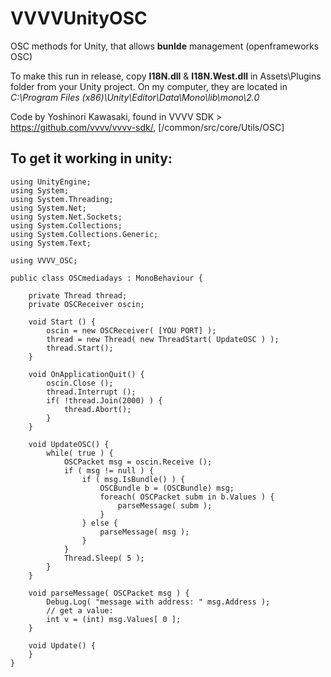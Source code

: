 VVVVUnityOSC
============

OSC methods for Unity, that allows **bunlde** management (openframeworks OSC)

To make this run in release, copy **I18N.dll** & **I18N.West.dll** in Assets\Plugins folder from your Unity project.
On my computer, they are located in *C:\Program Files (x86)\Unity\Editor\Data\Mono\lib\mono\2.0*

Code by Yoshinori Kawasaki, found in VVVV SDK > https://github.com/vvvv/vvvv-sdk/, [/common/src/core/Utils/OSC]

## To get it working in unity:

	using UnityEngine;
	using System;
	using System.Threading;
	using System.Net;
	using System.Net.Sockets;
	using System.Collections;
	using System.Collections.Generic;
	using System.Text;

	using VVVV_OSC;

	public class OSCmediadays : MonoBehaviour {

		private Thread thread;
		private OSCReceiver oscin;

		void Start () {
			oscin = new OSCReceiver( [YOU PORT] );
			thread = new Thread( new ThreadStart( UpdateOSC ) );
			thread.Start();
		}

		void OnApplicationQuit() {
			oscin.Close ();
			thread.Interrupt ();
			if( !thread.Join(2000) ) { 
				thread.Abort();
			}
		}

		void UpdateOSC() {
			while( true ) {
				OSCPacket msg = oscin.Receive ();
				if ( msg != null ) {
					if ( msg.IsBundle() ) {
						OSCBundle b = (OSCBundle) msg;
						foreach( OSCPacket subm in b.Values ) {
							parseMessage( subm );
						}
					} else {
						parseMessage( msg );
					}
				}
				Thread.Sleep( 5 );
			}
		}

		void parseMessage( OSCPacket msg ) { 
			Debug.Log( "message with address: " msg.Address );
			// get a value:
			int v = (int) msg.Values[ 0 ];
		}

		void Update() {
		}
	}
